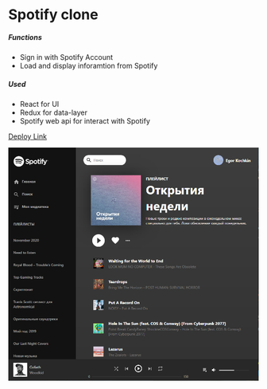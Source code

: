 # Spotify clone
##### Functions 
* Sign in with Spotify Account 
* Load and display inforamtion from Spotify 
 ##### Used
* React for UI
* Redux for data-layer 
* Spotify web api for interact with Spotify

[Deploy Link](http://f0302262.xsph.ru/spotify/)

![alt games](https://github.com/YogurtWithSpoon/PicturesForProjects/blob/master/spotif.png?raw=true)
